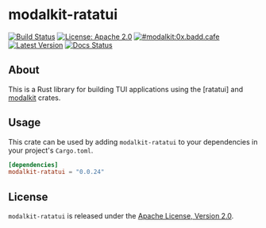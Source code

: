 # modalkit-ratatui

[![Build Status](https://github.com/ulyssa/modalkit/actions/workflows/ci.yml/badge.svg)](https://github.com/ulyssa/modalkit/actions?query=workflow%3ACI+)
[![License: Apache 2.0](https://img.shields.io/crates/l/modalkit-ratatui.svg?logo=apache)](https://crates.io/crates/modalkit-ratatui)
[![#modalkit:0x.badd.cafe](https://img.shields.io/badge/matrix-%23modalkit:0x.badd.cafe-blue)](https://matrix.to/#/#modalkit:0x.badd.cafe)
[![Latest Version](https://img.shields.io/crates/v/modalkit-ratatui.svg?logo=rust)](https://crates.io/crates/modalkit-ratatui)
[![Docs Status](https://docs.rs/modalkit-ratatui/badge.svg)](https://docs.rs/crate/modalkit-ratatui/)

## About

This is a Rust library for building TUI applications using the [ratatui] and
[modalkit] crates.

## Usage

This crate can be used by adding `modalkit-ratatui` to your dependencies in
your project's `Cargo.toml`.

```toml
[dependencies]
modalkit-ratatui = "0.0.24"
```

## License

`modalkit-ratatui` is released under the [Apache License, Version 2.0].

[Apache License, Version 2.0]: https://github.com/ulyssa/modalkit/blob/master/LICENSE
[modalkit]: https://docs.rs/modalkit/latest/modalkit/
